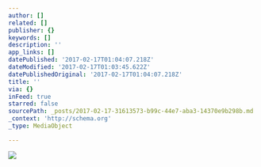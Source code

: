 ```yaml
---
author: []
related: []
publisher: {}
keywords: []
description: ''
app_links: []
datePublished: '2017-02-17T01:04:07.218Z'
dateModified: '2017-02-17T01:03:45.622Z'
datePublishedOriginal: '2017-02-17T01:04:07.218Z'
title: ''
via: {}
inFeed: true
starred: false
sourcePath: _posts/2017-02-17-31613573-b99c-44e7-aba3-14370e9b298b.md
_context: 'http://schema.org'
_type: MediaObject

---
```

<article style=""><img src="https://the-grid-user-content.s3-us-west-2.amazonaws.com/b983d5eb-c471-4b17-b091-c717344c982c.jpg" /></article>